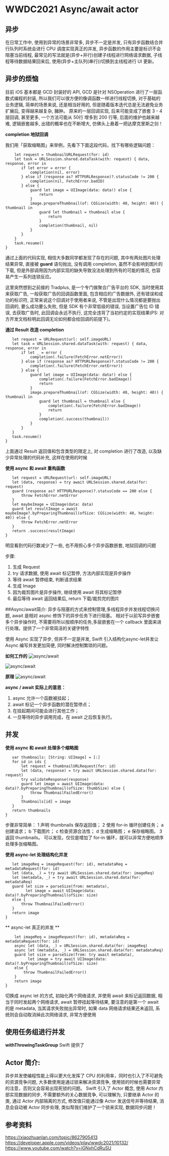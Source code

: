 # WWDC2021 Async/await actor

## 异步
在日常工作中, 使用到异常的场景非常多, 异步不一定是并发, 只有异步函数结合并行队列时系统会进行 CPU 调度实现真正的并发, 异步函数的作用主要是标识不会阻塞当前线程, 最常见的写法就是(异步+并行)创建子线程进行网络请求数据, 子线程等待数据结果回来后, 使用(异步+主队列(串行))切换到主线程进行 UI 更新。

## 异步的烦恼
目前 iOS 基本都是 GCD 封装好的 API, GCD 是针对 NSOperation 进行了一层函数式编程的封装, 所以我们可以很方便的像调函数一样进行线程切换, 对于基础的业务逻辑, 简单的场景来说, 还是相当好用的, 但是随着版本迭代总是无法避免业务扩展后, 变得越来越复杂, 臃肿。
原来的一层回调实现, 后来可能变成了嵌套 3 - 4 层回调, 甚至更多, 一个方法可能从 50行 增多到 200 行等, 后面的维护也越来越难, 逻辑嵌套越多, 出错的概率也在不断增大, 仿佛头上悬着一把达摩克里斯之剑！


**completion 地狱回调**

我们用「获取缩略图」来举例，先看下下面这段代码，找下有哪些逻辑问题：

```func fetchThumbnail(for id: String, completion: @escaping (UIImage?, Error?) -> Void) {
	let request = thumbnailURLRequest(for: id)
	let task = URLSession.shared.dataTask(with: request) { data, response, error in
	   if let error = error {
	       completion(nil, error)
	   } else if (response as? HTTPURLResponse)?.statusCode != 200 {
	       completion(nil, FetchError.badID)
	   } else {
	       guard let image = UIImage(data: data!) else {
	           return
	       }
	       image.prepareThumbnail(of: CGSize(width: 40, height: 40)) { thumbnail in
	           guard let thumbnail = thumbnail else {
	               return
	           }
	           completion(thumbnail, nil)
	       }
	   }
	}
	task.resume()
}
```
通过上面的代码实现, 相信大多数同学都发现了存在的问题, 其中有两处图片处理结果异常, 直接被 **guard** 语句抛出, 没有调用 completion, 虽然不会影响到图片的下载, 但是外部调用因为内部实现的缺失导致没法处理到所有的可能的情况, 也容易产生一系列连锁反应。

这里突然想到之前接的 Tradplus, 是一个专门做聚合广告平台的 SDK, 当时使用其来获取广告, 一般获取广告的回调函数里面, 包含相应的广告数据外, 还有错误和成功的标识符, 正常来说这个回调对于使用者来说, 不管是出现什么情况都是要抛出回调的, 要么成功要么失败, 但是 SDK 有个非常低级的错误, 当设置广告位 ID 错误, 去获取广告时, 此回调会永远不执行, 这完全违背了当初约定的实现结果(PS: 对方开发文档标明此回调无论如何都会给回调的前提下)。


**通过 Result 改造 completion**

```func fetchThumbnail(for id: String, completion: @escaping (Result<UIImage, Error>) -> Void) {
   let request = URLRequest(url: self.imageURL)
   let task = URLSession.shared.dataTask(with: request) { data, response, error in
       if let _ = error {
           completion(.failure(FetchError.netError))
       } else if (response as? HTTPURLResponse)?.statusCode != 200 {
           completion(.failure(FetchError.netError))
       } else {
           guard let image = UIImage(data: data!) else {
               completion(.failure(FetchError.badImage))
               return
           }
           image.prepareThumbnail(of: CGSize(width: 40, height: 40)) { thumbnail in
               guard let thumbnail = thumbnail else {
                   completion(.failure(FetchError.badImage))
                   return
               }
               completion(.success(thumbnail))
           }
       }
   }
   task.resume()
}
```

上面通过 Result 返回值和包含类型的限定上, 对 completion 进行了改造, 以及缺少异常处理的代码补充, 这样在使用的时候

**使用 async 和 await 重构函数**

```func asycnAwaitFetchThumbnail(for id: String) async throws -> Result<UIImage, Error> {
   let request = URLRequest(url: self.imageURL)
   let (data, response) = try await URLSession.shared.data(for: request)
   guard (response as? HTTPURLResponse)?.statusCode == 200 else {
       throw FetchError.netError
   }
   let maybeImage = UIImage(data: data)
   guard let resultImage = await maybeImage?.byPreparingThumbnail(ofSize: CGSize(width: 40, height: 40)) else {
       throw FetchError.netError
   }
   return .success(resultImage)
}
```
明显看到代码行数减少了一些, 也不用担心多个异步函数嵌套, 地狱回调的问题

步骤: 
1. 生成 Request
2. try 请求数据, 使用 await 标记暂停, 方法内部实现是异步操作
3. 等待 await 暂停结束, 判断请求结果
4. 生成 Image
5. 因为裁剪图片是异步操作, 继续使用 await 将其标记暂停
6. 最后等待 await 返回结果后, return 下载/裁剪完的图片

##Async/await简介: 
异步与阻塞的方式来控制管理,多线程异步并发线程切换问题, await 是相对 async 修饰下的异步任务下进行阻塞。 相对于以前写异步嵌套多个异步操作时, 不需要将所以按顺序的任务,多层嵌套在一个 callback 里面来进行处理。提供了一个非常简洁的关键字特性

使用 Async 实现了异步, 但并不一定是并发, Swift 引入结构化async-let并发让 Async 编写并发更加简便, 同时解决控制繁琐的问题。

**如何工作的**
![async/await](https://images.xiaozhuanlan.com/photo/2021/1843711b998e370aed21c6faf4d26330.png)

![async/await](https://images.xiaozhuanlan.com/photo/2021/33a708f4237ec970b790a49a90fee1dc.png)

**原理**
![async/await](https://images.xiaozhuanlan.com/photo/2021/a373d3ca1b7207290147ee126875fe1b.png)


**async / await 实际上的意思：**

1. async 允许一个函数被挂起；
2. await 标记一个异步函数的潜在暂停点；  
3. 在挂起期间可能会进行其他工作；
4. 一旦等待的异步调用完成，在 await 之后恢复执行。


## 并发

**使用 async 和 await 处理多个缩略图**

```func fetchThumbnails(for ids: [String]) async throws -> [String: UIImage] {
   var thumbnails: [String: UIImage] = [:]
   for id in ids {
       let request = thumbnailURLRequest(for: id)
       let (data, response) = try await URLSession.shared.data(for: request)
       try validateResponse(response)
       guard let image = await UIImage(data: data)?.byPreparingThumbnail(ofSize: thumbSize) else {
           throw ThumbnailFailedError()
       }
       thumbnails[id] = image
   }
   return thumbnails
}
```
步骤非常简单：
	1	声明 thumbnails 保存返回值；
	2	使用 for-in 循环创建任务；
	a	创建请求；
	b	下载图片；
	c	检查资源合法性；
	d	生成缩略图；
	e	保存缩略图。
	3	返回 thumbnails。
可以发现，仅仅是增加了 for-in 循环，就可以非常方便地顺序处理多张缩略图。



**使用 async-let 处理结构化并发**

```func fetchOneThumbnail(withID id: String) async throws -> UIImage {
   let imageReq = imageRequest(for: id), metadataReq = metadataRequest(for: id)
   let (data, _) = try await URLSession.shared.data(for: imageReq)
   let (metadata, _) = try await URLSession.shared.data(for: metadataReq)
   guard let size = parseSize(from: metadata),
         let image = await UIImage(data: data)?.byPreparingThumbnail(ofSize: size)
   else {
       throw ThumbnailFailedError()
   }
   return image
}
```

** async-let 真正的并发 **


```func fetchOneThumbnail(withID id: String) async throws -> UIImage {
    let imageReq = imageRequest(for: id), metadataReq = metadataRequest(for: id)
    async let (data, _) = URLSession.shared.data(for: imageReq)
    async let (metadata, _) = URLSession.shared.data(for: metadataReq)
    guard let size = parseSize(from: try await metadata),
          let image = try await UIImage(data: data)?.byPreparingThumbnail(ofSize: size)
    else {
        throw ThumbnailFailedError()
    }
    return image
}
```
切换成 async let 的方式, 初始化两个网络请求, 并使用 await 来标记返回数据, 相当于同时发起两个网络请求, await 暂停挂起等待结果, 要注意的是第一个 await 的是 metadata, 当其请求失败抛出异常时, 如果 data 网络请求结果还未返回, 系统则会自动取消掉此次网络请求, 非常方便使用


## 使用任务组进行并发

**withThrowingTaskGroup**
Swift 提供了




## Actor 简介:
异步并发使编程性能上得以更大化发挥了 CPU 的利用率，同时也引入了不可避免的资源竞争问题, 大多数使用是通过锁来解决资源竞争, 使用锁的时候也需要异常的注意，否则又会容易出现死锁的问题。
Swift 引入了 Actor 概念, 使用 Actor 内部实现数据的同步, 不需要额外的关心数据竞争, 可以理解为, 只要继承 Actor 的类, 通过 Actor 内部隔离的方式, 修改值只能通过像 Actor 发送信号并等待结果, 消息会自动被 Actor 同步处理, 类似帮我们维护了一个锁来实现, 数据同步问题！


## 参考资料

https://xiaozhuanlan.com/topic/8627905413
https://developer.apple.com/videos/play/wwdc2021/10132/
https://www.youtube.com/watch?v=iGNxhCdRuSU



